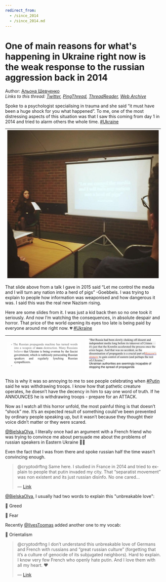 ```yaml
---
redirect_from:
  - /since_2014
  - /since_2014.md
---
```

# One of main reasons for what's happening in Ukraine right now is the weak response to the russian aggression back in 2014

Author: [Альона Шевченко](https://twitter.com/cryptodrftng)  
*Links to this thread: [Twitter](https://twitter.com/cryptodrftng/status/1499207255484416002), [PingThread](https://pingthread.com/thread/1499207255484416002), [ThreadReader](https://threadreaderapp.com/thread/1499207255484416002.html), [Web Archive](https://web.archive.org/web/*/https://twitter.com/cryptodrftng/status/1499207255484416002)*

Spoke to a psychologist specialising in trauma and she said “it must have been a huge shock for you what happened”. To me, one of the most distressing aspects of this situation was that I saw this coming from day 1 in 2014 and tried to alarm others the whole time. [#Ukraine](https://twitter.com/hashtag/Ukraine)

| [![](/media/1499208998280568833/3_1499207250740760577.jpg)](/media/1499208998280568833/3_1499207250740760577.jpg) |
| :-: |

That slide above from a talk I gave in 2015 said “Let me control the media and I will turn any nation into a herd of pigs” -Goebbels. I was trying to explain to people how information was weaponised and how dangerous it was. I said this was the real new Nazism rising.

Here are some slides from it. I was just a kid back then so no one took it seriously. And now I’m watching the consequences, in absolute despair and horror. That price of the world opening its eyes too late is being paid by everyone around me right now. 💔 [#Ukraine](https://twitter.com/hashtag/Ukraine)

| [![](/media/1499208998280568833/3_1499207259234213895.jpg)](/media/1499208998280568833/3_1499207259234213895.jpg) | [![](/media/1499208998280568833/3_1499207259242512386.jpg)](/media/1499208998280568833/3_1499207259242512386.jpg) |
| :-: | :-: |

This is why it was so annoying to me to see people celebrating when [#Putin](https://twitter.com/hashtag/Putin) said he was withdrawing troops. I know how that pathetic creature operates, he doesn’t have the decency in him to say one word of truth. If he ANNOUNCES he is withdrawing troops - prepare for an ATTACK.

Now as I watch all this horror unfold, the most painful thing is that doesn’t “shock” me. It’s an expected result of something could’ve been prevented by ordinary people speaking up, but it wasn’t because they thought their voice didn’t matter or they were scared.

[@BielskaOlya](https://twitter.com/BielskaOlya), I literally once had an argument with a French friend who was trying to convince me about persuade me about the problems of russian speakers in Eastern Ukraine 🤦‍♀️

Even the fact that I was from there and spoke russian half the time wasn't convincing enough.

<blockquote class="twitter-tweet">
    <p lang="en" dir="ltr">
    @cryptodrftng Same here. I studied in France in 2014 and tried to explain to people that putin invaded my city. That “separatist movement” was non existent and its just russian disinfo. No one cared…<br />
    </p>
    &mdash; <a href="https://twitter.com/BielskaOlya/status/1596205235583582211">Link</a>
</blockquote>

[@BielskaOlya](https://twitter.com/BielskaOlya), I usually had two words to explain this "unbreakable love": 

🚩 Greed

🚩 Fear 

Recently [@IlvesToomas](https://twitter.com/IlvesToomas) added another one to my vocab:

🚩 Orientalism

<blockquote class="twitter-tweet">
    <p lang="en" dir="ltr">
    @cryptodrftng I don’t understand this unbreakable love of Germans and French with russians and “great russian culture” (forgetting that it’s a culture of genocide of its subjugated neighbors). Hard to explain. I know very few French who openly hate putin. And I love them with all my heart. ❤️<br />
    </p>
    &mdash; <a href="https://twitter.com/BielskaOlya/status/1596208348743217152">Link</a>
</blockquote>
